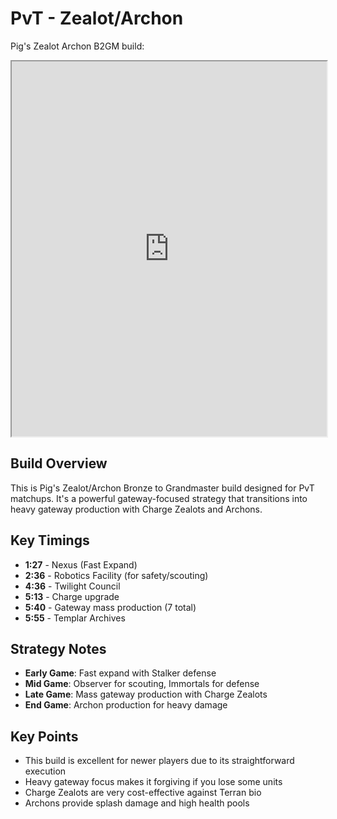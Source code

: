 # PvT - Zealot/Archon

Pig's Zealot Archon B2GM build:

<iframe width="100%" height="600px" src="https://srfoster.github.io/sc2-build-vis/embed.html?build=%2014%09%20%200%3A18%09%20%20Pylon%09%20%20%0A%20%2016%09%20%200%3A40%09%20%20Gateway%0A%20%2017%09%20%200%3A54%09%20%20Assimilator%09%0A%20%2020%09%20%201%3A27%09%20%20Nexus%09%20%20%0A%20%2020%09%20%201%3A37%09%20%20Cybernetics%20Core%09%20%20%0A%20%2021%09%20%201%3A50%09%20%20Assimilator%09%20%20%0A%20%2022%09%20%202%3A00%09%20%20Pylon%09%20%20%0A%20%2023%09%20%202%3A13%09%20%20Warpgate%0A%20%2023%20%20%20%20%20%202%3A14%20%20%20%20Stalker%20x3%20(Chrono%20Boost)%09%20%20%0A%20%2026%09%20%202%3A36%09%20%20Robotics%20Facility%09%20%20%0A%20%2033%09%20%203%3A04%09%20%20Pylon%0A%20%2033%20%20%20%20%20%203%3A05%20%20%20%20Gateway%20x2%09%20%20%0A%20%2034%09%20%203%3A16%09%20%20Observer%20(Chrono%20Boost)%09%20%20%0A%20%2034%09%20%203%3A17%09%20%20Immortal%20(Chrono%20Boost)%09%20%20%0A%20%2040%09%20%204%3A06%09%20%20Stalker%20x3%09%20%0A%20%2050%09%20%204%3A35%09%20%20Pylon%20x2%0A%20%2050%20%20%20%20%20%204%3A36%20%20%20%20Twilight%20Council%09%20%20%0A%20%2054%09%20%205%3A03%09%20%20Assimilator%20x%0A%20%2056%09%20%205%3A13%09%20%20Charge%20(Chrono%20Boost)%09%20%20%0A%20%2060%09%20%205%3A39%09%20%20Pylon%20x5%0A%20%2060%20%20%20%20%20%205%3A40%20%20%20%20Gateway%20x7%0A%20%2060%09%20%205%3A55%09%20%20Templar%20Archives%0A%20%2060%20%20%20%20%20%205%3A56%20%20%20%20Pylon%09%20%20%0A%20%2061%09%20%206%3A32%09%20%20Immortal%09%20%20%0A%20%2065%09%20%206%3A43%09%20%20Zealot%20x10%09%20%20%0A%20%2099%09%20%207%3A17%09%20%20Warp%20Prism%20(Chrono%20Boost)%09%20%20%0A%20%20121%09%20%208%3A23%09%20%20Archon%20x5"> </iframe>

## Build Overview

This is Pig's Zealot/Archon Bronze to Grandmaster build designed for PvT matchups. It's a powerful gateway-focused strategy that transitions into heavy gateway production with Charge Zealots and Archons.

## Key Timings

- **1:27** - Nexus (Fast Expand)
- **2:36** - Robotics Facility (for safety/scouting)
- **4:36** - Twilight Council
- **5:13** - Charge upgrade
- **5:40** - Gateway mass production (7 total)
- **5:55** - Templar Archives

## Strategy Notes

- **Early Game**: Fast expand with Stalker defense
- **Mid Game**: Observer for scouting, Immortals for defense
- **Late Game**: Mass gateway production with Charge Zealots
- **End Game**: Archon production for heavy damage

## Key Points

- This build is excellent for newer players due to its straightforward execution
- Heavy gateway focus makes it forgiving if you lose some units
- Charge Zealots are very cost-effective against Terran bio
- Archons provide splash damage and high health pools
